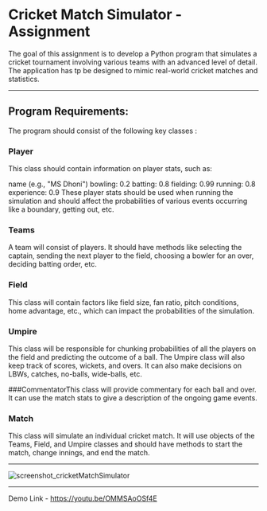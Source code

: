 # Cricket Match Simulator - Assignment

The goal of this assignment is to develop a Python program that simulates a cricket tournament involving various teams with an advanced level of detail. The application has tp be designed to mimic real-world cricket matches and statistics.

---

## Program Requirements:
The program should consist of the following key classes :

### Player
This class should contain information on player stats, such as:

name (e.g., "MS Dhoni")
bowling: 0.2
batting: 0.8
fielding: 0.99
running: 0.8
experience: 0.9
<etc>
These player stats should be used when running the simulation and should affect the probabilities of various events occurring like a boundary, getting out, etc.

### Teams
A team will consist of players. It should have methods like selecting the captain, sending the next player to the field, choosing a bowler for an over, deciding batting order, etc.

### Field
This class will contain factors like field size, fan ratio, pitch conditions, home advantage, etc., which can impact the probabilities of the simulation.

### Umpire
This class will be responsible for chunking probabilities of all the players on the field and predicting the outcome of a ball. The Umpire class will also keep track of scores, wickets, and overs. It can also make decisions on LBWs, catches, no-balls, wide-balls, etc.

###CommentatorThis class will provide commentary for each ball and over. It can use the match stats to give a description of the ongoing game events.

### Match
This class will simulate an individual cricket match. It will use objects of the Teams, Field, and Umpire classes and should have methods to start the match, change innings, and end the match.

---
![screenshot_cricketMatchSimulator](https://github.com/kunal-jangid/cricket-match-simulator/assets/38829114/8089be6f-e146-412a-9b5d-74ccace82a3a)

---

Demo Link - https://youtu.be/OMMSAoOSf4E
